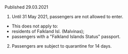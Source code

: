 Published 29.03.2021 
1. Until 31 May 2021, passengers are not allowed to enter.
- This does not apply to:
- residents of Falkland Isl. (Malvinas);
- passengers with a "Falkland Islands Status" passport.
2. Passengers are subject to quarantine for 14 days.

